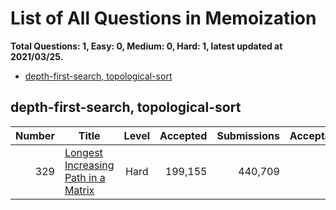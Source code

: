 # List of All Questions in Memoization

**Total Questions: 1, Easy: 0, Medium: 0, Hard: 1, latest updated at 2021/03/25.**

- [depth-first-search, topological-sort](depth-first-search-topological-sort)

## depth-first-search, topological-sort

|Number|                                                 Title                                                  |Level|Accepted|Submissions|Acceptance|
|-----:|--------------------------------------------------------------------------------------------------------|:---:|-------:|----------:|---------:|
|   329|[Longest Increasing Path in a Matrix](https://leetcode.com/problems/longest-increasing-path-in-a-matrix)|Hard | 199,155|    440,709|       45%|


